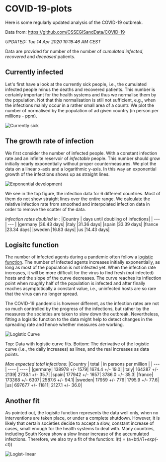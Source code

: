 


# COVID-19-plots

Here is some regularly updated analysis of the COVID-19 outbreak.

Data from: https://github.com/CSSEGISandData/COVID-19

 *UPDATED: Tue 14 Apr 2020 10:18:46 AM CEST*

Data are provided for number of the number of _cumulated infected_, _recovered_ and _deceased_ patients.

## Currently infected

Let's first have a look at the currently sick people, i.e., the cumulated infected people minus the
deaths and recovered patients. This number is certainly important for the health systems and thus we
normalise them by the population. Not that this normalisation is still not sufficient, e.g., when
the infections mainly occur in a rather small area of a countr. We plot the number of normalised by the population of ad given country (in person per millions - ppm).

![Currently sick](curr-sick.png)


## The growth rate of infection

We first consider the number of infected people. With a constant infection rate and an infinite
reservoir of _infectable_ people. This number should grow initially nearly exponentially without
proper countermeasures. We plot the data on a linear x-axis and a logarithmic y-axis. In this way an exponential growth of the infections shows up as straight lines. 

![Exponential development](poly-exp-fit.png)

We see in the top figure, the infection data for 6 different countries. Most of them do not show
straight lines over the entire range. We calculate the relative infection rate from smoothed and
interpolated infection data in order to remove the scatter of the data. 

*Infection rates doubled in :*
|Country | days until doubling of infections| 
| --- | --- |
|germany |36.43 days|
|italy |31.36 days|
|spain |33.39 days|
|france |23.34 days|
|sweden |16.83 days|
|us |14.43 days|


## Logisitc function
The number of infected agents during a pandemic often follow a [logistic function](https://en.wikipedia.org/wiki/Logistic_function).
The number of infected agents increases initially exponentially, as long as most of the population
is not infected yet. When the infection rate increases, it will be more difficult for the virus to
find fresh (not infected) hosts and the slope of the curve decreases. The curve reaches its
inflection point when roughly half of the population is infected and after finally reaches
asymptotically a constant value, i.e., uninfected hosts are so rare that the virus can no longer
spread. 

The COVID-19 pandemic is however different, as the infection rates are not so much controlled by the
progress of the infections, but rather by the measures the societies are taken to slow down the
outbreak. Nevertheless, fitting a logisitic function to the data might help to detect changes in the
spreading rate and hence whether measures are working.

![Logistic Curve](logistic-curve.png)

Top: Data with logistic curve fits. 
Bottom: The derivative of the logistic curve (i.e., the daily increases) as lines, and the real
increases as data points.

*Max expected total infections:*
|Country | total | in persons per million | 
| --- | ---- | ---- |
|germany| 138978 +/- 1579| 1674.4 +/- 19.0|
|italy| 164287 +/- 2139| 2738.1 +/- 35.7|
|spain| 177942 +/- 1657| 3786.0 +/- 35.3|
|france| 173368 +/- 6307| 2587.6 +/- 94.1|
|sweden| 17959 +/- 776| 1795.9 +/- 77.6|
|us| 697677 +/- 11811| 2127.1 +/- 36.0|


## Another fit

As pointed out, the logisitc function represents the data well only, when no interventions are
taken place, or under a complete shutdown. However, it is likely that certain societies decide to
accept a slow, constant increase of cases, small enough for the health systems to deal with. Many
countries, including South Korea show a slow linear increase of the accumulated infections.
Therefore, we also try a fit of the function: I(t) = (a+b*t)/(1+exp(-c*t)) 

![Logist-linear](logistic-linear.png)

